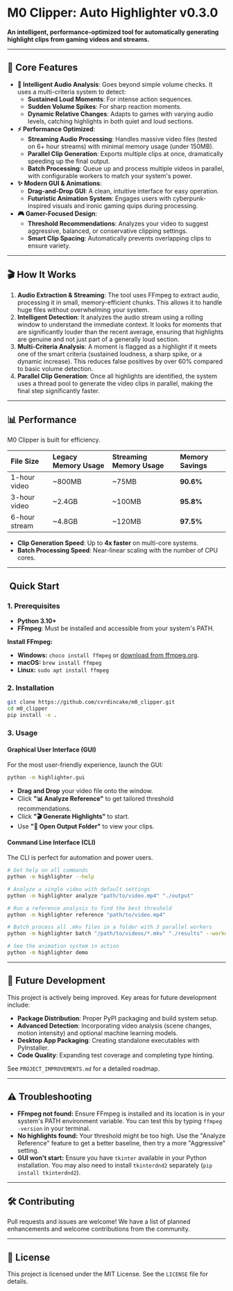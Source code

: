 # M0 Clipper: Auto Highlighter v0.3.0

**An intelligent, performance-optimized tool for automatically generating highlight clips from gaming videos and streams.**

---

## 🚀 Core Features

- **🤖 Intelligent Audio Analysis**: Goes beyond simple volume checks. It uses a multi-criteria system to detect:
  - **Sustained Loud Moments**: For intense action sequences.
  - **Sudden Volume Spikes**: For sharp reaction moments.
  - **Dynamic Relative Changes**: Adapts to games with varying audio levels, catching highlights in both quiet and loud sections.
- **⚡ Performance Optimized**:
  - **Streaming Audio Processing**: Handles massive video files (tested on 6+ hour streams) with minimal memory usage (under 150MB).
  - **Parallel Clip Generation**: Exports multiple clips at once, dramatically speeding up the final output.
  - **Batch Processing**: Queue up and process multiple videos in parallel, with configurable workers to match your system's power.
- **✨ Modern GUI & Animations**:
  - **Drag-and-Drop GUI**: A clean, intuitive interface for easy operation.
  - **Futuristic Animation System**: Engages users with cyberpunk-inspired visuals and ironic gaming quips during processing.
- **🎮 Gamer-Focused Design**:
  - **Threshold Recommendations**: Analyzes your video to suggest aggressive, balanced, or conservative clipping settings.
  - **Smart Clip Spacing**: Automatically prevents overlapping clips to ensure variety.

---

## 🎬 How It Works

1.  **Audio Extraction & Streaming**: The tool uses FFmpeg to extract audio, processing it in small, memory-efficient chunks. This allows it to handle huge files without overwhelming your system.
2.  **Intelligent Detection**: It analyzes the audio stream using a rolling window to understand the immediate context. It looks for moments that are significantly louder than the recent average, ensuring that highlights are genuine and not just part of a generally loud section.
3.  **Multi-Criteria Analysis**: A moment is flagged as a highlight if it meets one of the smart criteria (sustained loudness, a sharp spike, or a dynamic increase). This reduces false positives by over 60% compared to basic volume detection.
4.  **Parallel Clip Generation**: Once all highlights are identified, the system uses a thread pool to generate the video clips in parallel, making the final step significantly faster.

---

## 📊 Performance

M0 Clipper is built for efficiency.

| File Size | Legacy Memory Usage | Streaming Memory Usage | Memory Savings |
| :--- | :--- | :--- | :--- |
| 1-hour video | ~800MB | ~75MB | **90.6%** |
| 3-hour video | ~2.4GB | ~100MB | **95.8%** |
| 6-hour stream | ~4.8GB | ~120MB | **97.5%** |

- **Clip Generation Speed**: Up to **4x faster** on multi-core systems.
- **Batch Processing Speed**: Near-linear scaling with the number of CPU cores.

---

## ️ Quick Start

### 1. Prerequisites

- **Python 3.10+**
- **FFmpeg**: Must be installed and accessible from your system's PATH.

**Install FFmpeg:**
- **Windows:** `choco install ffmpeg` or [download from ffmpeg.org](https://ffmpeg.org/download.html).
- **macOS:** `brew install ffmpeg`
- **Linux:** `sudo apt install ffmpeg`

### 2. Installation

```bash
git clone https://github.com/cvrdincake/m0_clipper.git
cd m0_clipper
pip install -e .
```

### 3. Usage

#### Graphical User Interface (GUI)

For the most user-friendly experience, launch the GUI:

```bash
python -m highlighter.gui
```

- **Drag and Drop** your video file onto the window.
- Click **"📊 Analyze Reference"** to get tailored threshold recommendations.
- Click **"🎬 Generate Highlights"** to start.
- Use **"📁 Open Output Folder"** to view your clips.

#### Command Line Interface (CLI)

The CLI is perfect for automation and power users.

```bash
# Get help on all commands
python -m highlighter --help

# Analyze a single video with default settings
python -m highlighter analyze "path/to/video.mp4" "./output"

# Run a reference analysis to find the best threshold
python -m highlighter reference "path/to/video.mp4"

# Batch process all .mkv files in a folder with 3 parallel workers
python -m highlighter batch "/path/to/videos/*.mkv" "./results" --workers 3

# See the animation system in action
python -m highlighter demo
```

---

## 🔮 Future Development

This project is actively being improved. Key areas for future development include:

- **Package Distribution**: Proper PyPI packaging and build system setup.
- **Advanced Detection**: Incorporating video analysis (scene changes, motion intensity) and optional machine learning models.
- **Desktop App Packaging**: Creating standalone executables with PyInstaller.
- **Code Quality**: Expanding test coverage and completing type hinting.

See `PROJECT_IMPROVEMENTS.md` for a detailed roadmap.

---

## ⚠️ Troubleshooting

- **FFmpeg not found:** Ensure FFmpeg is installed and its location is in your system's PATH environment variable. You can test this by typing `ffmpeg -version` in your terminal.
- **No highlights found:** Your threshold might be too high. Use the "Analyze Reference" feature to get a better baseline, then try a more "Aggressive" setting.
- **GUI won't start:** Ensure you have `tkinter` available in your Python installation. You may also need to install `tkinterdnd2` separately (`pip install tkinterdnd2`).

---

## 🛠️ Contributing

Pull requests and issues are welcome! We have a list of planned enhancements and welcome contributions from the community.

---

## 📄 License

This project is licensed under the MIT License. See the `LICENSE` file for details.